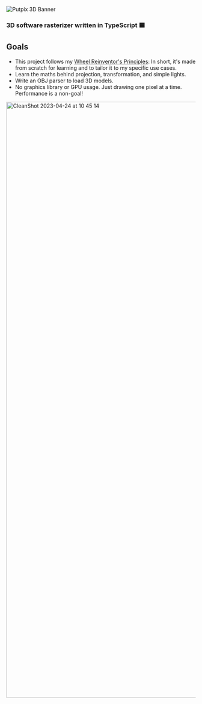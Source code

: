 ![Putpix 3D Banner](https://github.com/tobloef/putpix-3d-ts/assets/12204005/5ae8943b-46f6-4b72-8864-3a33d513913c)

### 3D software rasterizer written in TypeScript 🟦

## Goals

* This project follows my [Wheel Reinventor's Principles](https://github.com/tobloef/wheel-reinventors-principles): In short, it's made from scratch for learning and to tailor it to my specific use cases.
* Learn the maths behind projection, transformation, and simple lights.
* Write an OBJ parser to load 3D models.
* No graphics library or GPU usage. Just drawing one pixel at a time. Performance is a non-goal!

<img width="1586" alt="CleanShot 2023-04-24 at 10 45 14" src="https://user-images.githubusercontent.com/12204005/233945875-847ac5b6-cbb6-48af-af91-1b087b94e943.png">
